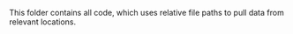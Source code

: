   
This folder contains all code, which uses relative file paths to pull data from relevant locations. 
